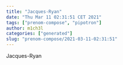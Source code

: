 ```yaml
---
title: "Jacques-Ryan"
date: "Thu Mar 11 02:31:51 CET 2021"
tags: ["prenom-compose", "pipotron"]
author: m1ch3l
categories: ["generated"]
slug: "prenom-compose/2021-03-11-02:31:51"
---
```


Jacques-Ryan
